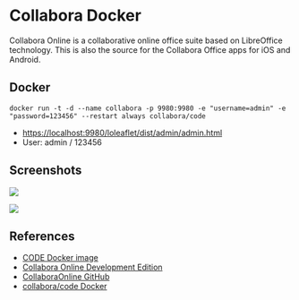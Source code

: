 # Collabora Docker

Collabora Online is a collaborative online office suite based on LibreOffice technology. This is also the source for the Collabora Office apps for iOS and Android.

## Docker
```
docker run -t -d --name collabora -p 9980:9980 -e "username=admin" -e "password=123456" --restart always collabora/code
```

- [https://localhost:9980/loleaflet/dist/admin/admin.html](https://localhost:9980/loleaflet/dist/admin/admin.html)
- User: admin / 123456

## Screenshots
![](https://collaboraonline.github.io/images/homepage-image.jpg)

![](https://sdk.collaboraonline.com/_images/theme-cssvars-exported2.png)

## References
- [CODE Docker image](https://sdk.collaboraonline.com/docs/installation/CODE_Docker_image.html)
- [Collabora Online Development Edition](https://collaboraonline.github.io/)
- [CollaboraOnline GitHub](https://github.com/CollaboraOnline/online)
- [collabora/code Docker](https://hub.docker.com/r/collabora/code)